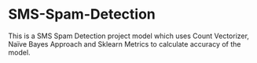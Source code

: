# SMS-Spam-Detection
This is a SMS Spam Detection project model which uses Count Vectorizer, Naïve Bayes Approach and Sklearn Metrics to calculate accuracy of the model.
